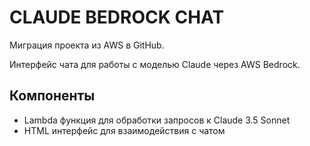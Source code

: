 # CLAUDE BEDROCK CHAT

Миграция проекта из AWS в GitHub.

Интерфейс чата для работы с моделью Claude через AWS Bedrock.

## Компоненты
- Lambda функция для обработки запросов к Claude 3.5 Sonnet
- HTML интерфейс для взаимодействия с чатом
